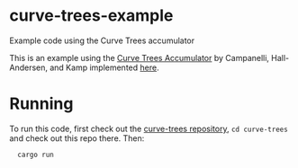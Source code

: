 # curve-trees-example
Example code using the Curve Trees accumulator

This is an example using the [Curve Trees Accumulator](https://eprint.iacr.org/2022/756) by 
Campanelli, Hall-Andersen, and Kamp implemented [here](https://github.com/simonkamp/curve-trees).

# Running

To run this code, first check out the [curve-trees repository](https://github.com/simonkamp/curve-trees), `cd curve-trees` and check out this repo there. Then:

```
  cargo run
```
